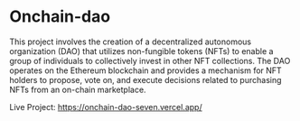 # Onchain-dao
This project involves the creation of a decentralized autonomous organization (DAO) that utilizes non-fungible tokens (NFTs) to enable a group of individuals to collectively invest in other NFT collections. The DAO operates on the Ethereum blockchain and provides a mechanism for NFT holders to propose, vote on, and execute decisions related to purchasing NFTs from an on-chain marketplace.

Live Project: https://onchain-dao-seven.vercel.app/